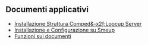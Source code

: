 ## Documenti applicativi
- [Installazione Struttura Comped&-x2f;Loocup Server](Sorgenti/DOC/TA/B£AMO/ODIACO_02)
- [Installazione e Configurazione su Smeup](Sorgenti/DOC/TA/B£AMO/ODIACO_03)
- [Funzioni sui documenti](Sorgenti/DOC/TA/B£AMO/ODIACO_04)

